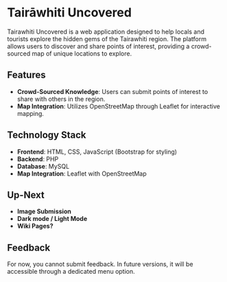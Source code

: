 # Tairāwhiti Uncovered

Tairawhiti Uncovered is a web application designed to help locals and tourists explore the hidden gems of the Tairawhiti region. The platform allows users to discover and share points of interest, providing a crowd-sourced map of unique locations to explore.

## Features

- **Crowd-Sourced Knowledge**: Users can submit points of interest to share with others in the region.
- **Map Integration**: Utilizes OpenStreetMap through Leaflet for interactive mapping.

## Technology Stack

- **Frontend**: HTML, CSS, JavaScript (Bootstrap for styling)
- **Backend**: PHP
- **Database**: MySQL
- **Map Integration**: Leaflet with OpenStreetMap

## Up-Next

- **Image Submission**
- **Dark mode / Light Mode**
- **Wiki Pages?**

## Feedback

For now, you cannot submit feedback. In future versions, it will be accessible through a dedicated menu option.